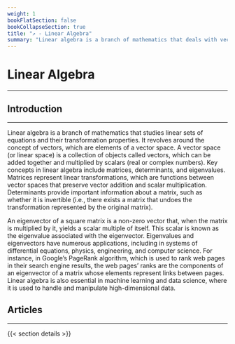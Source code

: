 ```yaml
---
weight: 1
bookFlatSection: false
bookCollapseSection: true
title: "↗️ - Linear Algebra"
summary: "Linear algebra is a branch of mathematics that deals with vectors, matrices, and linear transformations, and is fundamental to many areas of mathematics, sciences, and engineering."
---
```


<!--markdownlint-disable MD033 MD029 MD025 -->

# Linear Algebra

---

## Introduction

---

Linear algebra is a branch of mathematics that studies linear sets of equations and their transformation properties. It revolves around the concept of vectors, which are elements of a vector space. A vector space (or linear space) is a collection of objects called vectors, which can be added together and multiplied by scalars (real or complex numbers). Key concepts in linear algebra include matrices, determinants, and eigenvalues. Matrices represent linear transformations, which are functions between vector spaces that preserve vector addition and scalar multiplication. Determinants provide important information about a matrix, such as whether it is invertible (i.e., there exists a matrix that undoes the transformation represented by the original matrix).

An eigenvector of a square matrix is a non-zero vector that, when the matrix is multiplied by it, yields a scalar multiple of itself. This scalar is known as the eigenvalue associated with the eigenvector. Eigenvalues and eigenvectors have numerous applications, including in systems of differential equations, physics, engineering, and computer science. For instance, in Google’s PageRank algorithm, which is used to rank web pages in their search engine results, the web pages’ ranks are the components of an eigenvector of a matrix whose elements represent links between pages. Linear algebra is also essential in machine learning and data science, where it is used to handle and manipulate high-dimensional data.

## Articles

---

{{< section details >}}
